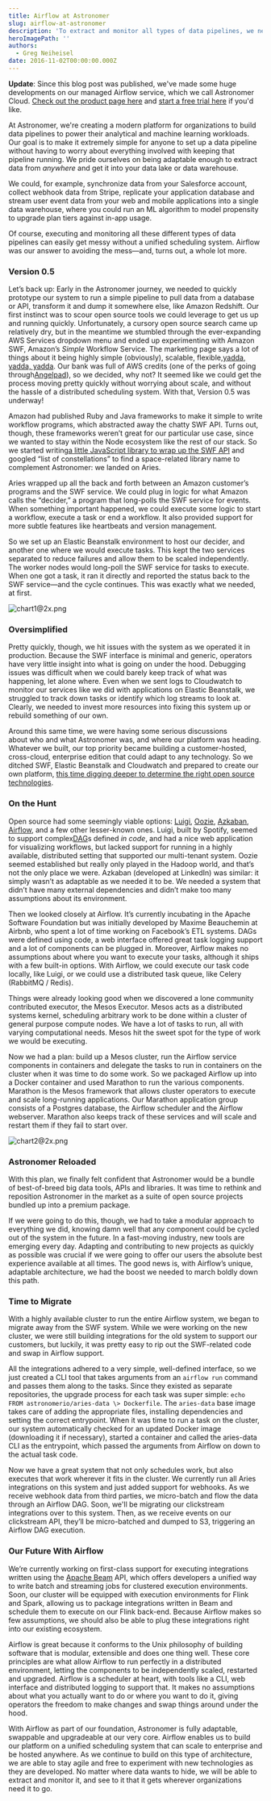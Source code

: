 ```yaml
---
title: Airflow at Astronomer
slug: airflow-at-astronomer
description: 'To extract and monitor all types of data pipelines, we needed a unified scheduling system. Airflow was our answer— and a whole lot more.'
heroImagePath: ''
authors:
  - Greg Neiheisel
date: 2016-11-02T00:00:00.000Z
---
```


**Update**: Since this blog post was published, we've made some huge developments on our managed Airflow service, which we call Astronomer Cloud. [Check out the product page here](https://astronomer.io/cloud) and [start a free trial here](https://trial.astronomer.io) if you'd like.

At Astronomer, we're&nbsp;creating&nbsp;a modern platform for organizations to build data pipelines to power their analytical and machine learning workloads. Our goal is to make it extremely simple for anyone to set up a data pipeline without having to worry about everything involved with keeping that pipeline running. We pride ourselves on being adaptable enough to extract data from _anywhere_ and get it into your data lake or data warehouse.

We could, for example, synchronize data from your Salesforce account, collect webhook data from Stripe, replicate your application database and stream user event data from your web and mobile applications into a single data warehouse, where you could run an ML algorithm to model propensity to upgrade plan tiers against in-app usage.

Of course,&nbsp;executing&nbsp;and monitoring all these different types of data pipelines can easily get messy without a unified scheduling system. Airflow was our answer to avoiding the mess—and, turns out, a whole lot more.

### Version 0.5

Let’s back up: Early in the Astronomer journey, we needed to quickly prototype our system to run a simple pipeline to pull data from a database or API, transform it and dump it somewhere else, like Amazon Redshift. Our first instinct was to scour open source tools we could leverage to get us up and running quickly. Unfortunately, a cursory open source search came up relatively dry, but in the meantime we stumbled through the ever-expanding AWS Services dropdown menu and ended up experimenting with Amazon SWF, Amazon’s _Simple_ Workflow Service. The marketing page says a lot of things about&nbsp;it being highly simple (obviously), scalable, flexible,[yadda, yadda, yadda](https://www.youtube.com/watch?v=O6kRqnfsBEc). Our bank was full of AWS credits (one of the perks of going through[Angelpad](https://angelpad.org/)), so we decided, why not? It seemed like we could get the process moving pretty quickly without worrying about scale, and without the hassle of a distributed scheduling system. With that, Version 0.5 was underway!

Amazon had published Ruby and Java frameworks to make it simple to write workflow programs, which abstracted away the chatty SWF API. Turns out, though, these frameworks weren’t great for our particular use case, since we wanted to stay within the Node ecosystem like the rest of our stack. So we started writing[a little JavaScript library to wrap up the SWF API](https://www.astronomer.io/blog/aries-a-source-for-your-data-pipeline) and googled “list of constellations” to find a space-related library name to complement Astronomer: we landed&nbsp;on Aries.

Aries wrapped up all the back and forth between an Amazon customer’s programs and the SWF service. We could plug in logic for what Amazon calls the “decider,” a program that long-polls the SWF service for events. When something important happened, we could execute some logic to start a workflow, execute a task or end a workflow. It also provided support for more subtle features like heartbeats and version management.

So we&nbsp;set up an Elastic Beanstalk environment to host our decider, and another one where we would execute tasks. This kept the two services separated to reduce failures and allow them to be scaled independently. The worker nodes would long-poll the SWF service for tasks to execute. When one got a task, it ran it directly and reported the status back to the SWF service—and the cycle continues. This was exactly what we needed, at first.

![chart1@2x.png](../assets/chart1@2x.png)

### Oversimplified

Pretty quickly, though, we hit issues with the system as we operated it in production. Because the SWF interface is minimal and generic, operators have very little insight into what is going on under the hood. Debugging issues was difficult when we could barely keep track of what was happening, let alone where. Even when we sent logs to Cloudwatch to monitor our services like we did with applications on Elastic Beanstalk, we struggled to track down tasks or identify which log streams to look at. Clearly, we needed to invest more resources into fixing this system up or rebuild something of our own.

Around this same time, we were having some serious discussions about&nbsp;who and what Astronomer was, and where our platform was heading. Whatever we built, our top priority became building a customer-hosted, cross-cloud, enterprise edition that could adapt to any technology. So we ditched SWF, Elastic Beanstalk and Cloudwatch and prepared to create our own platform, [this time digging deeper to determine the right open source technologies](https://www.astronomer.io/blog/why-we-built-our-data-platform-on-aws-and-why-we-rebuilt-it-with-open-source).

### On the Hunt

Open source had some seemingly viable options:&nbsp;[Luigi](https://github.com/spotify/luigi), [Oozie](https://github.com/apache/oozie), [Azkaban](https://azkaban.github.io/), [Airflow](https://github.com/apache/incubator-airflow), and a few other lesser-known ones. Luigi, built by Spotify, seemed to support complex[DAG](https://en.wikipedia.org/wiki/Directed_acyclic_graph)s defined _in code_, and had a nice web application for visualizing workflows, but lacked support for running in a highly available, distributed setting that supported our multi-tenant system. Oozie seemed established but really only played in the Hadoop world, and that’s not the only place we were. Azkaban (developed at LinkedIn) was similar: it simply wasn’t as adaptable&nbsp;as we needed it to be. We needed a system that didn’t have many external dependencies and didn’t make too many assumptions about its environment.

Then we looked closely at Airflow. It’s currently incubating in the Apache Software Foundation but was initially developed by Maxime Beauchemin at Airbnb, who spent a lot of time working on Facebook’s ETL systems. DAGs were defined using code, a web interface offered great task logging support and a lot of components can be plugged in. Moreover, Airflow makes no assumptions about where you want to execute your tasks, although it ships with a few built-in options. With Airflow, we could execute our task code locally, like Luigi, or we could use a distributed task queue, like Celery (RabbitMQ / Redis).

Things were already looking good when we discovered a lone community contributed executor, the Mesos Executor. Mesos acts as a distributed systems kernel, scheduling arbitrary work to be done within a cluster of general purpose compute nodes. We have a lot of tasks to run, all with varying computational needs. Mesos hit the sweet spot for the type of work we would be executing.

Now we had a plan: build up a Mesos cluster, run the Airflow service components in containers and delegate the tasks to run in containers on the cluster when it was time to do some work. So we packaged Airflow up into a Docker container and used Marathon to run the various components. Marathon is the Mesos framework that allows cluster operators to execute and scale long-running applications. Our Marathon application group consists of a Postgres database, the Airflow scheduler and the Airflow webserver. Marathon also keeps track of these services and will scale and restart them if they fail to start over.

![chart2@2x.png](../assets/chart2@2x.png)

### Astronomer Reloaded

With this plan, we finally felt confident that Astronomer would be a bundle of best-of-breed big data tools, APIs and libraries. It was time to rethink and reposition Astronomer in the market as a suite of open source projects bundled up into a premium package.

If we were going to do this, though, we had to take a modular approach to everything we did, knowing damn well that any component could be cycled out of the system in the future. In a fast-moving industry, new tools are emerging every day. Adapting and contributing to new projects as quickly as possible was crucial if we were going to offer our users the absolute best experience available at all times. The good news is, with Airflow’s unique, adaptable architecture, we had the boost we needed to march boldly down this path.

### Time to Migrate

With a highly available cluster to run the entire Airflow system, we began to migrate away from the SWF system. While we were working on the new cluster, we were still building integrations for the old system to support our customers, but luckily, it was pretty easy to rip out the SWF-related code and swap in Airflow support.

All the integrations adhered to a very simple, well-defined interface, so we just created a CLI tool that takes arguments from an `airflow run` command and passes them along to the tasks. Since they existed as separate repositories, the upgrade process for each task was super simple: `echo FROM astronomerio/aries-data \> Dockerfile`. The `aries-data` base image takes care of adding the appropriate files, installing dependencies and setting the correct entrypoint. When it was time to run a task on the cluster, our system automatically checked for an updated Docker image (downloading it if necessary), started a container and called the aries-data CLI as the entrypoint, which passed the arguments from Airflow on down to the actual task code.

Now we have a great system that not only schedules work, but also executes that work wherever it fits in the cluster. We currently run all Aries integrations on this system and just added support for webhooks. As we receive webhook data from third parties, we micro-batch and flow the data through an Airflow DAG. Soon, we'll be migrating our clickstream integrations over to this system.&nbsp;Then, as we receive events on our clickstream API, they’ll be micro-batched and dumped to S3, triggering an Airflow DAG execution.

### Our Future With Airflow

We’re currently&nbsp;working on first-class support for executing integrations written using the [Apache Beam](https://beam.incubator.apache.org/) API, which offers developers a unified way to write batch and streaming jobs for clustered execution environments. Soon, our cluster will be equipped with execution environments for Flink and Spark, allowing us to package integrations written in Beam and schedule them to execute on our Flink back-end. Because Airflow makes so few assumptions, we should also be able to plug these integrations right into our existing ecosystem.

Airflow is great because it conforms to the Unix philosophy of building software that is modular, extensible and does one thing well. These core principles are what allow Airflow to run perfectly in a distributed environment, letting the components to be independently scaled, restarted and upgraded. Airflow is a scheduler at heart, with tools like a CLI, web interface and distributed logging to support that. It makes no assumptions about what you actually want to do or where you want to do it, giving operators the freedom to make changes and swap things around under the hood.

With Airflow as part of our foundation, Astronomer is fully adaptable, swappable and upgradeable at our very core. Airflow enables us to build our platform on&nbsp;a unified scheduling system that can scale to enterprise and be hosted anywhere. As we continue to build on this type of architecture, we are able to&nbsp;stay agile and free to experiment with new technologies as they are developed. No matter where data wants to hide, we will be able to extract and monitor it, and&nbsp;see to it that it gets wherever organizations need&nbsp;it to go.

